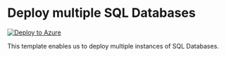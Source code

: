 # Deploy multiple SQL Databases


[![Deploy to Azure](https://aka.ms/deploytoazurebutton)](https://portal.azure.com/#create/Microsoft.Template/uri/https%3A%2F%2Fraw.githubusercontent.com%2Fmehul-birari%2Fsample-arm-templates%2Fmaster%2Fmultiple-sql-databases%2Fazuredeploy.json)  

This template enables us to deploy multiple instances of SQL Databases. 

